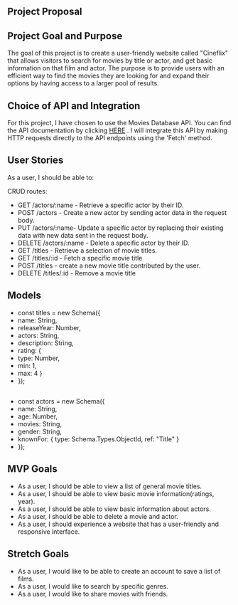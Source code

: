 ## Project Proposal
## Project Goal and Purpose
The goal of this project is to create a user-friendly website called "Cineflix" that allows visitors to search for movies by title or actor, and get basic information on that film and actor. The purpose is to provide users with an efficient way to find the movies they are looking for and expand their options by having access to a larger pool of results.

## Choice of API and Integration
For this project, I have chosen to use the Movies Database API. You can find the API documentation by clicking [HERE](https://rapidapi.com/SAdrian/api/moviesdatabase) . I will integrate this API by making HTTP requests directly to the API endpoints using the 'Fetch' method.


## User Stories
As a user, I should be able to:

CRUD routes:
- GET /actors/:name - Retrieve a specific actor by their ID.
- POST /actors - Create a new actor by sending actor data in the request body.
- PUT /actors/:name- Update a specific actor by replacing their existing data with new data sent in the request body.
- DELETE /actors/:name - Delete a specific actor by their ID.
- GET /titles - Retrieve a selection of movie titles.
- GET /titles/:id - Fetch a specific movie title 
- POST /titles - create a new movie title contributed by the user.
- DELETE /titles/:id - Remove a movie title 

## Models
- const titles = new Schema({
-  name: String,
-  releaseYear: Number,
-  actors: String,
 - description: String,
 - rating: {
 - type: Number,
  - min: 1,
  - max: 4 }
- });
##

- const actors = new Schema({
 - name: String,
 - age: Number,
 - movies: String,
  - gender: String,
  - knownFor: { type: Schema.Types.ObjectId, ref: "Title" }
- });


## MVP Goals
- As a user, I should be able to view a list of general movie titles.
- As a user, I should be able to view basic movie information(ratings, year).
- As a user, I should be able to view basic information about actors.
- As a user, I should be able to delete a movie and actor.
- As a user, I should experience a website that has a user-friendly and responsive interface.

## Stretch Goals
- As a user, I would like to be able to create an account to save a list of films.
- As a user, I would like to search by specific genres. 
- As a user, I would like to share movies with friends.

